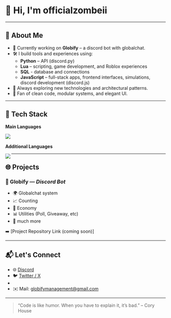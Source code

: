 # 👋 Hi, I'm officialzombeii

---

## 🧠 About Me

- 🔭 Currently working on **Globify** – a discord bot with globalchat.
- 🛠️ I build tools and experiences using:
  - **Python** – API (discord.py)
  - **Lua** – scripting, game development, and Roblox experiences
  - **SQL** - database and connections
  - **JavaScript** – full-stack apps, frontend interfaces, simulations, discord development (discord.js)
- 🧪 Always exploring new technologies and architectural patterns.
- 🧩 Fan of clean code, modular systems, and elegant UI.

---

## 🧰 Tech Stack

**Main Languages**

<img align="left" src="https://skillicons.dev/icons?i=mysql,python,discord,js,nodejs,git,vscode&theme=dark" />

<br clear="left"/>

**Additional Languages**

<img align="left" src="https://skillicons.dev/icons?i=lua,html,css,git,vscode&theme=dark" />

---

## 🌐 Projects

### 🚧 Globify — *Discord Bot*
- 🌍 Globalchat system
- 📈 Counting
- 💸 Economy
- 📊 Utilities (Poll, Giveaway, etc)
- 📱 much more

➡️ [Project Repository Link (coming soon)]

---

## 📬 Let's Connect

- 🌐 [Discord](https://www.discord.com/users/1170676077325205564)
- 🐦 [Twitter / X](https://twitter.com/globifybot)
- 
- ✉️ Mail: globifymanagement@gmail.com

---

> “Code is like humor. When you have to explain it, it’s bad.” – Cory House

